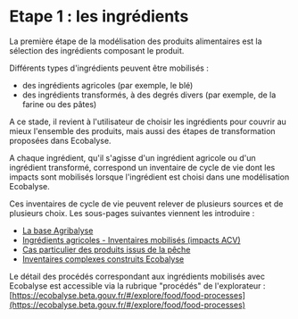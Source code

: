 # Etape 1 : les ingrédients

La première étape de la modélisation des produits alimentaires est la sélection des ingrédients composant le produit.

Différents types d'ingrédients peuvent être mobilisés :

* des ingrédients agricoles (par exemple, le blé)
* des ingrédients transformés, à des degrés divers (par exemple, de la farine ou des pâtes)

A ce stade, il revient à l'utilisateur de choisir les ingrédients pour couvrir au mieux l'ensemble des produits, mais aussi des étapes de transformation proposées dans Ecobalyse.

A chaque ingrédient, qu'il s'agisse d'un ingrédient agricole ou d'un ingrédient transformé, correspond un inventaire de cycle de vie dont les impacts sont mobilisés lorsque l'ingrédient est choisi dans une modélisation Ecobalyse.

Ces inventaires de cycle de vie peuvent relever de plusieurs sources et de plusieurs choix. Les sous-pages suivantes viennent les introduire :

* [La base Agribalyse](https://app.gitbook.com/o/-MMQU-ngAOgQAqCm4mf3/s/-MexpTrvmqKNzuVtxdad/~/changes/1279/alimentaire/impacts-consideres/etape-1-les-ingredients/impacts-consideres)
* [Ingrédients agricoles - Inventaires mobilisés (impacts ACV)](https://app.gitbook.com/o/-MMQU-ngAOgQAqCm4mf3/s/-MexpTrvmqKNzuVtxdad/~/changes/1279/alimentaire/impacts-consideres/etape-1-les-ingredients/impacts-consideres-1)
* [Cas particulier des produits issus de la pêche](https://app.gitbook.com/o/-MMQU-ngAOgQAqCm4mf3/s/-MexpTrvmqKNzuVtxdad/~/changes/1279/alimentaire/impacts-consideres/etape-1-les-ingredients/cas-particulier-des-produits-issu-de-la-peche)
* [Inventaires complexes construits Ecobalyse](https://app.gitbook.com/o/-MMQU-ngAOgQAqCm4mf3/s/-MexpTrvmqKNzuVtxdad/~/changes/1279/alimentaire/impacts-consideres/etape-1-les-ingredients/boeuf-hache)

Le détail des procédés correspondant aux ingrédients mobilisés avec Ecobalyse est accessible via la rubrique "procédés" de l'explorateur : [https://ecobalyse.beta.gouv.fr/#/explore/food/food-processes](https://ecobalyse.beta.gouv.fr/#/explore/food/food-processes)

